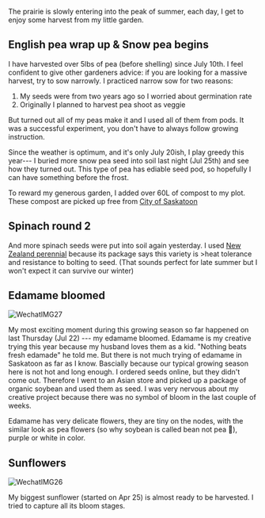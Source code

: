 The prairie is slowly entering into the peak of summer, each day, I get to enjoy some harvest from my little garden. 

## English pea wrap up & Snow pea begins 

I have harvested over 5lbs of pea (before shelling) since July 10th. I feel confident to give other gardeners advice: if you are looking for a massive harvest, try to sow narrowly. 
I practiced narrow sow for two reasons:

1.  My seeds were from two years ago so I worried about germination rate
2.  Originally I planned to harvest pea shoot as veggie 

But turned out all of my peas make it and I used all of them from pods. It was a successful experiment, you don't have to always follow growing instruction. 

Since the weather is optimum, and it's only July 20ish, I play greedy this year--- I buried more snow pea seed into soil last night (Jul 25th) and see how they turned out. This type of pea has ediable seed pod, so hopefully I can have something before the frost. 

To reward my generous garden, I added over 60L of compost to my plot. These compost are picked up free from [City of Saskatoon](https://www.google.ca/maps/place/City+of+Saskatoon+West+Compost+Depot/@52.1161968,-106.7759053,17z/data=!3m1!4b1!4m5!3m4!1s0x5304f9cee6bc700f:0x97cc4a2b2cd369ce!8m2!3d52.1161968!4d-106.7737166_)


## Spinach round 2 

And more spinach seeds were put into soil again yesterday. I used [New Zealand perennial](https://www.earlysgarden.com/spinach-perennial/new-zealand-perennial-1770-heirloom-variety) because its package says this variety is >heat tolerance and resistance to bolting to seed. (That sounds perfect for late summer but I won't expect it can survive our winter)


## Edamame bloomed
![WechatIMG27](https://user-images.githubusercontent.com/79727789/126913791-16853f0a-ea43-4f5c-bc55-ac55ac355f06.jpeg)

My most exciting moment during this growing season so far happened on last Thursday (Jul 22) --- my edamame bloomed. Edamame is my creative trying this year because my husband loves them as a kid. "Nothing beats fresh edamade" he told me.
But there is not much trying of edamame in Saskatoon as far as I know. Bascially because our typical growing season here is not hot and long enough. I ordered seeds online, but they didn't come out. Therefore I went to an Asian store and picked up a package of organic soybean and used them as seed.
I was very nervous about my creative project because there was no symbol of bloom in the last couple of weeks. 

Edamame has very delicate flowers, they are tiny on the nodes, with the similar look as pea flowers (so why soybean is called bean not pea 🤔), purple or white in color. 

## Sunflowers 
![WechatIMG26](https://user-images.githubusercontent.com/79727789/126914071-0a16d3ec-f00a-4910-b82f-29306f50d9f6.jpeg)

My biggest sunflower (started on Apr 25) is almost ready to be harvested. I tried to capture all its bloom stages.


